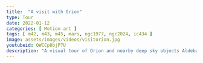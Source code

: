 ```yaml
---
title:  "A visit with Orion"
type: Tour
date: 2022-01-12
categories: [ Motion art ]
tags: [ m42, m43, m45, mars, ngc1977, ngc2024, ic434 ]
image: assets/images/videos/visitorion.jpg
youtubeid: QWCCp8bjP7U
description: "A visual tour of Orion and nearby deep sky objects Aldebaran, Mars, and the Pleiades. From 12mm wide field shots of the night sky to 1645mm ultra close-ups of nebulae, this journey ties some of my favorite images together and shows just how interconnected objects in space can be. Includes shots of M42: the Great Orion Nebula, M43: de Mairan's Nebula, NGC1977 The Running Man Nebula, NGC2024 The Flame Nebula, NGC2023, IC434 The Horsehead Nebula, M45: The Pleiades, Mars, Aldebaran, Betelgeuse and Rigel."
---
```


